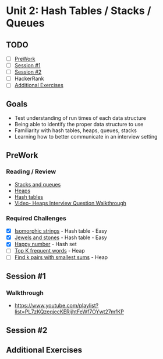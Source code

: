 # Unit 2: Hash Tables / Stacks / Queues

## TODO

- [ ] [PreWork](#PreWork)
- [ ] [Session #1](#Session-1)
- [ ] [Session #2](#Session-2)
- [ ] HackerRank
- [ ] [Additional Exercises](#Additional-Exercises)

## Goals
- Test understanding of run times of each data structure
- Being able to identify the proper data structure to use
- Familiarity with hash tables, heaps, queues, stacks
- Learning how to better communicate in an interview setting
  
## PreWork
### Reading / Review

- <a href="https://guides.codepath.org/compsci/Stacks-and-Queues">Stacks and queues</a>
- <a href="https://guides.codepath.org/compsci/Heaps">Heaps</a>
- <a href="https://guides.codepath.org/compsci/Hash-Tables">Hash tables</a>
- <a href="https://www.youtube.com/playlist?list=PL7zKQzeqjecKERijhtFeWf7OYwt27mfKP">Video- Heaps Interview Question Walkthrough</a>

### Required Challenges
- [x] <a href="https://leetcode.com/problems/isomorphic-strings/description/">Isomorphic strings</a> - Hash table - Easy
- [x] <a href="https://leetcode.com/problems/jewels-and-stones/description/">Jewels and stones</a> - Hash table - Easy
- [x] <a href="https://leetcode.com/problems/happy-number/description/">Happy number</a> - Hash set
- [ ] <a href="https://leetcode.com/problems/top-k-frequent-words/description/">Top K frequent words</a> - Heap
- [ ] <a href="https://leetcode.com/problems/find-k-pairs-with-smallest-sums/description/">Find k pairs with smallest sums</a> - Heap

## Session #1

### Walkthrough
- https://www.youtube.com/playlist?list=PL7zKQzeqjecKERijhtFeWf7OYwt27mfKP
  
## Session #2

## Additional Exercises
